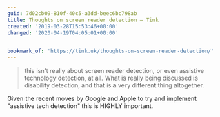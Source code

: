 ```yaml
---
guid: 7d02cb09-810f-40c5-a3dd-beec6bc798ab
title: Thoughts on screen reader detection – Tink
created: '2019-03-28T15:53:46+00:00'
changed: '2020-04-19T04:05:01+00:00'


bookmark_of: 'https://tink.uk/thoughts-on-screen-reader-detection/'
---
```


> this isn’t really about screen reader detection, or even assistive technology detection, at all. What is really being discussed is disability detection, and that is a very different thing altogether.

Given the recent moves by Google and Apple to try and implement "assistive tech detection" this is HIGHLY important. 
